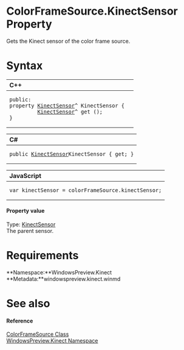 ColorFrameSource.KinectSensor Property  
======================================  

Gets the Kinect sensor of the color frame source. <span id="syntaxSection"></span>

Syntax  
======  

<table>
<colgroup>
<col width="100%" />
</colgroup>
<thead>
<tr class="header">
<th align="left">C++</th>
</tr>
</thead>
<tbody>
<tr class="odd">
<td align="left"><pre><code>public:  
property <a href="../../KinectSensor_Class.md">KinectSensor</a>^ KinectSensor {  
         <a href="../../KinectSensor_Class.md">KinectSensor</a>^ get ();  
}</code></pre></td>
</tr>
</tbody>
</table>

<table>
<colgroup>
<col width="100%" />
</colgroup>
<thead>
<tr class="header">
<th align="left">C#</th>
</tr>
</thead>
<tbody>
<tr class="odd">
<td align="left"><pre><code>public <a href="../../KinectSensor_Class.md">KinectSensor</a>KinectSensor { get; }</code></pre></td>
</tr>
</tbody>
</table>

<table>
<colgroup>
<col width="100%" />
</colgroup>
<thead>
<tr class="header">
<th align="left">JavaScript</th>
</tr>
</thead>
<tbody>
<tr class="odd">
<td align="left"><pre><code>var kinectSensor = colorFrameSource.kinectSensor;</code></pre></td>
</tr>
</tbody>
</table>

<span id="ID4EU"></span>
#### Property value  

Type: [KinectSensor](../../KinectSensor_Class.md)  
 The parent sensor.  

<span id="requirements"></span>

Requirements  
============  

**Namespace:**WindowsPreview.Kinect  
**Metadata:**windowspreview.kinect.winmd  

<span id="ID4ECB"></span>

See also  
========  

<span id="ID4EEB"></span>
#### Reference  

[ColorFrameSource Class](../../ColorFrameSource_Class.md)  
 [WindowsPreview.Kinect Namespace](../../../Kinect.md)  



<!--Please do not edit the data in the comment block below.-->
<!--
TOCTitle : KinectSensor Property
RLTitle : ColorFrameSource.KinectSensor Property
KeywordK : KinectSensor property
KeywordK : ColorFrameSource.KinectSensor property
KeywordF : WindowsPreview.Kinect.ColorFrameSource.KinectSensor
KeywordF : ColorFrameSource.KinectSensor
KeywordF : KinectSensor
KeywordF : WindowsPreview.Kinect.ColorFrameSource.KinectSensor
KeywordA : P:WindowsPreview.Kinect.ColorFrameSource.KinectSensor
AssetID : P:WindowsPreview.Kinect.ColorFrameSource.KinectSensor
Locale : en-us
CommunityContent : 1
APIType : Managed
APILocation : windowspreview.kinect.winmd
APIName : WindowsPreview.Kinect.ColorFrameSource.KinectSensor
TargetOS : Windows
TopicType : kbSyntax
DevLang : VB
DevLang : CSharp
DevLang : JavaScript
DevLang : C++
DocSet : K4Wv2
ProjType : K4Wv2Proj
Technology : Kinect for Windows
Product : Kinect for Windows SDK v2
productversion : 20
-->
